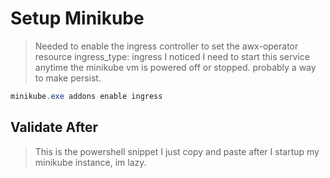 # Setup Minikube



> Needed to enable the ingress controller to set the awx-operator resource ingress_type: ingress
> I noticed I need to start this service anytime the minikube vm is powered off or stopped. probably a way to make persist.

```powershell
minikube.exe addons enable ingress
```



## Validate After



> This is the powershell snippet I just copy and paste after I startup my minikube instance, im lazy.


